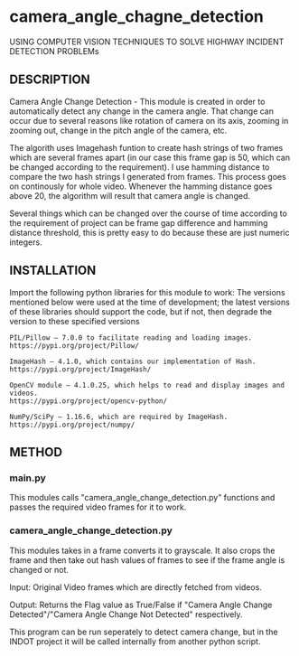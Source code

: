 # camera_angle_chagne_detection

USING COMPUTER VISION TECHNIQUES TO SOLVE HIGHWAY INCIDENT DETECTION PROBLEMs

## DESCRIPTION

Camera Angle Change Detection - This module is created in order to automatically detect any change in the camera angle. That change can occur due to several reasons like rotation of camera on its axis, zooming in zooming out, change in the pitch angle of the camera, etc.

The algorith uses Imagehash funtion to create hash strings of two frames which are several frames apart (in our case this frame gap is 50, which can be changed according to the requirement). I use hamming distance to compare the two hash strings I generated from frames. This process goes on continously for whole video. Whenever the hamming distance goes above 20, the algorithm will result that camera angle is changed.

Several things which can be changed over the course of time according to the requirement of project can be frame gap difference and hamming distance threshold, this is pretty easy to do because these are just numeric integers.

## INSTALLATION

Import the following python libraries for this module to work:
The versions mentioned below were used at the time of development; the latest versions of these libraries should support the code, but if not, then degrade the version to these specified versions
	
	PIL/Pillow – 7.0.0 to facilitate reading and loading images. 
	https://pypi.org/project/Pillow/

	ImageHash – 4.1.0, which contains our implementation of Hash. https://pypi.org/project/ImageHash/

	OpenCV module – 4.1.0.25, which helps to read and display images and videos.
	https://pypi.org/project/opencv-python/

	NumPy/SciPy – 1.16.6, which are required by ImageHash.
	https://pypi.org/project/numpy/
  
## METHOD
### main.py
This modules calls "camera_angle_change_detection.py" functions and passes the required video frames for it to work.

### camera_angle_change_detection.py
This modules takes in a frame converts it to grayscale. It also crops the frame and then take out hash values of frames to see if the frame angle is changed or not.

Input: Original Video frames which are directly fetched from videos.

Output: Returns the Flag value as True/False if "Camera Angle Change Detected"/"Camera Angle Change Not Detected" respectively.
	
This program can be run seperately to detect camera change, but in the INDOT project it will be called internally from another python script. 
